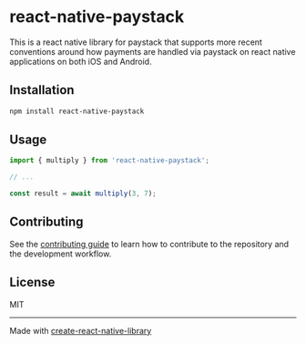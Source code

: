 # react-native-paystack

This is a react native library for paystack that supports more recent conventions around how payments are handled via paystack on react native applications on both iOS and Android.

## Installation

```sh
npm install react-native-paystack
```

## Usage


```js
import { multiply } from 'react-native-paystack';

// ...

const result = await multiply(3, 7);
```


## Contributing

See the [contributing guide](CONTRIBUTING.md) to learn how to contribute to the repository and the development workflow.

## License

MIT

---

Made with [create-react-native-library](https://github.com/callstack/react-native-builder-bob)
